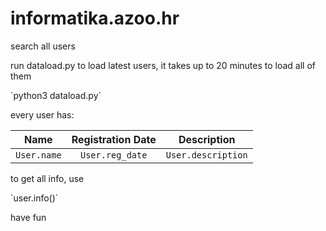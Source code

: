 # informatika.azoo.hr
<p>search all users</p>

<p>run dataload.py to load latest users, it takes up to 20 minutes to load all of them</p>
`python3 dataload.py`
<p>every user has:</p>

|     Name     |  Registration Date  |     Description    |
|:------------:|:-------------------:|:------------------:|
| `User.name`  |    `User.reg_date`  | `User.description` |

<p>to get all info, use</p>
<p>`user.info()`</p>
have fun
